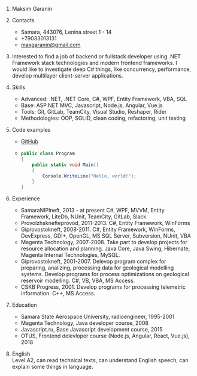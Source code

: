 1. Maksim Garanin

2. Contacts
   - Samara, 443076, Lenina street 1 - 14 
   - +79033013131
   - maxgaranin@gmail.com

3. Interested to find a job of backend or fullstack developer using .NET Framework stack technologies and modern frontend frameworks.
   I would like to investigate deep C# things, like concurrency, performance, develop multilayer client-server applications.

4. Skills
   - Advanced: .NET, .NET Core, C#, WPF, Entity Framework, VBA, SQL
   - Base: ASP.NET MVC, Javascript, Node.js, Angular, Vue.js
   - Tools: Git, GitLab, TeamCity, Visual Studio, Reshaper, Rider
   - Methodologies: OOP, SOLID, clean coding, refactoring, unit testing

5. Code examples
   - [GitHub](https://github.com/MaxGaranin)
   - ```C#
     public class Program
     {
         public static void Main()
         {
             Console.WriteLine("Hello, world!");            
         }
     }
     ```
6. Experience
   - SamaraNIPIneft, 2013 - at present
    C#, WPF, MVVM, Entity Framework, LiteDb, NUnit, TeamCity, GitLab, Slack
   - Provolzhsknefteprovod, 2011-2013.
    C#, Entity Framework, WinForms
   - Giprovostokneft, 2008-2011.
    C#, Entity Framework, WinForms, DevExpress, GDI+, OpenGL, MS SQL Server, Subversion, NUnit, VBA
   - Magenta Technology, 2007-2008.
    Take part to develop projects for resource allocation and planning.
    Java Core, Java Swing, Hibernate, Magenta Internal Technologies, MySQL.
   - Giprovostokneft, 2001-2007. 
    Delevop program complex for preparing, analizing, processing data for geological modelling systems.
    Develop programs for process optimizations on geological reservoir modelling.
    C#, VB, VBA, MS Access.
   - CSKB Progress, 2001. 
    Develop programs for processing telemetric information. 
    C++, MS Access.

7. Education
   - Samara State Aerospace University, radioengineer, 1995-2001
   - Magenta Technology, Java developer course, 2008
   - Javascript.ru, Base Javascript development course, 2015
   - OTUS, Frontend delevloper course (Node.js, Angular, React, Vue.js), 2018

8. English  
  Level A2, can read technical texts, can understand English speech, can explain some things in language.
